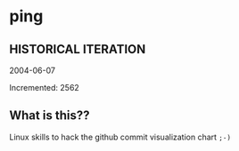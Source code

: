 # ping

## HISTORICAL ITERATION
2004-06-07

Incremented: 2562

## What is this?? 
Linux skills to hack the github commit visualization chart `;-)`
